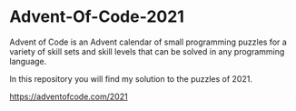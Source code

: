 # Advent-Of-Code-2021

Advent of Code is an Advent calendar of small programming puzzles for a variety of skill sets and skill levels that can be solved in any programming language.

In this repository you will find my solution to the puzzles of 2021.

https://adventofcode.com/2021
